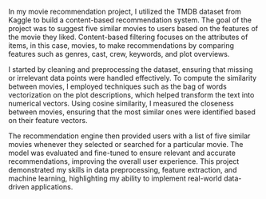 In my movie recommendation project, I utilized the TMDB dataset from Kaggle to build a content-based recommendation system. The goal of the project was to suggest five similar movies to users based on the features of the movie they liked. Content-based filtering focuses on the attributes of items, in this case, movies, to make recommendations by comparing features such as genres, cast, crew, keywords, and plot overviews.

I started by cleaning and preprocessing the dataset, ensuring that missing or irrelevant data points were handled effectively. To compute the similarity between movies, I employed techniques such as the bag of words vectorization on the plot descriptions, which helped transform the text into numerical vectors. Using cosine similarity, I measured the closeness between movies, ensuring that the most similar ones were identified based on their feature vectors.

The recommendation engine then provided users with a list of five similar movies whenever they selected or searched for a particular movie. The model was evaluated and fine-tuned to ensure relevant and accurate recommendations, improving the overall user experience. This project demonstrated my skills in data preprocessing, feature extraction, and machine learning, highlighting my ability to implement real-world data-driven applications.
